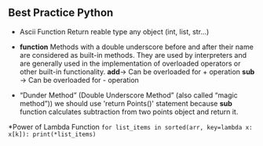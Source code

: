 ## Best Practice Python

* Ascii Function
Return reable type any object (int, list, str...) 

* __function__
Methods with a double underscore before and after their name are considered as built-in methods. They are used by interpreters and are generally used in the implementation of overloaded operators or other built-in functionality.
__add__-> Can be overloaded for + operation
__sub__ -> Can be overloaded for - operation

* “Dunder Method” (Double Underscore Method” (also called “magic method”))
we should use 'return Points()' statement because __sub__ function calculates subtraction from two points object and return it.

*Power of Lambda Function
`
for list_items in sorted(arr, key=lambda x: x[k]):
    print(*list_items)
`